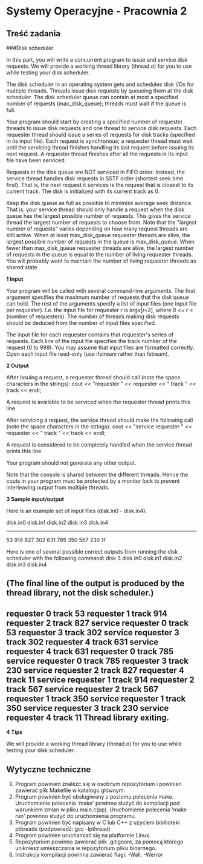 # Systemy Operacyjne - Pracownia 2

## Treść zadania

 ###Disk scheduler

In this part, you will write a concurrent program to issue and service disk
requests.  We will provide a working thread library (thread.o) for you to use
while testing your disk scheduler. 

The disk scheduler in an operating system gets and schedules disk I/Os for
multiple threads.  Threads issue disk requests by queueing them at the disk
scheduler.  The disk scheduler queue can contain at most a specified number
of requests (max_disk_queue); threads must wait if the queue is full.

Your program should start by creating a specified number of requester threads
to issue disk requests and one thread to service disk requests.  Each
requester thread should issue a series of requests for disk tracks (specified
in its input file).  Each request is synchronous; a requester thread must wait
until the servicing thread finishes handling its last request before issuing
its next request.  A requester thread finishes after all the requests in its
input file have been serviced.

Requests in the disk queue are NOT serviced in FIFO order.  Instead, the
service thread handles disk requests in SSTF order (shortest seek time first).
That is, the next request it services is the request that is closest to its
current track.  The disk is initialized with its current track as 0.

Keep the disk queue as full as possible to minimize average seek distance.
That is, your service thread should only handle a request when the disk queue
has the largest possible number of requests.  This gives the service thread
the largest number of requests to choose from.  Note that the "largest number
of requests" varies depending on how many request threads are still active.
When at least max_disk_queue requester threads are alive, the largest possible
number of requests in the queue is max_disk_queue.  When fewer than
max_disk_queue requester threads are alive, the largest number of requests in
the queue is equal to the number of living requester threads.  You will
probably want to maintain the number of living requester threads as shared
state.

**1 Input**

Your program will be called with several command-line arguments.  The first
argument specifies the maximum number of requests that the disk queue can
hold.  The rest of the arguments specify a list of input files (one input file
per requester).  I.e. the input file for requester r is argv[r+2], where
0 <= r < (number of requesters).  The number of threads making disk requests
should be deduced from the number of input files specified.

The input file for each requester contains that requester's series of requests.
Each line of the input file specifies the track number of the request (0 to
999).  You may assume that input files are formatted correctly.  Open each
input file read-only (use ifstream rather than fstream).

**2 Output**

After issuing a request, a requester thread should call (note the space
characters in the strings):
    cout << "requester " << requester << " track " << track << endl;

A request is available to be serviced when the requester thread prints this
line.

After servicing a request, the service thread should make the following call
(note the space characters in the strings):
    cout << "service requester " << requester << " track " << track << endl;

A request is considered to be completely handled when the service thread
prints this line.

Your program should not generate any other output.

Note that the console is shared between the different threads.  Hence the couts
in your program must be protected by a monitor lock to prevent interleaving
output from multiple threads.

**3 Sample input/output**

Here is an example set of input files (disk.in0 - disk.in4).


disk.in0   disk.in1   disk.in2   disk.in3   disk.in4
--------   --------   --------   --------   --------
53         914        827        302        631
785        350        567        230        11


Here is one of several possible correct outputs from running the disk
scheduler with the following command:
    disk 3 disk.in0 disk.in1 disk.in2 disk.in3 disk.in4

(The final line of the output is produced by the thread library, not the
disk scheduler.)
-------------------------------------------------------------------------------
requester 0 track 53
requester 1 track 914
requester 2 track 827
service requester 0 track 53
requester 3 track 302
service requester 3 track 302
requester 4 track 631
service requester 4 track 631
requester 0 track 785
service requester 0 track 785
requester 3 track 230
service requester 2 track 827
requester 4 track 11
service requester 1 track 914
requester 2 track 567
service requester 2 track 567
requester 1 track 350
service requester 1 track 350
service requester 3 track 230
service requester 4 track 11
Thread library exiting.
-------------------------------------------------------------------------------

**4 Tips**

We will provide a working thread library (thread.o) for you to use while
testing your disk scheduler.

## Wytyczne techniczne

1. Program powinien znaleźć się w osobnym repozytorium i powinien zawierać plik Makefile w katalogu głównym.
2. Program powinien być obsługiwany z poziomu polecenia make. Uruchomienie polecenia 'make' powinno służyć do kompilacji pod warunkiem zmian w pliku main.c(pp). Uruchomienie polecenia 'make run' powinno służyć do uruchomienia programu.
3. Program powinien być napisany w C lub C++ z użyciem bibilioteki pthreads (podpowiedź: gcc -lpthread)
4. Program powinien uruchamiać się na platformie Linux.
5. Repozytorium powinno zawierać plik .gitignore, za pomocą którego unikniesz umieszczania w repozytorium pliku binarnego.
6. Instrukcja kompilacji powinna zawierać flagi: -Wall, -Werror


